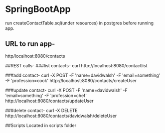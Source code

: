 # SpringBootApp
run createContactTable.sql(under resources) in postgres before running app. 

## URL to run app-
http/localhost:8080/contacts

##REST calls-
###list contacts-
curl http://localhost:8080/contactlist

###add contact-
 curl -X POST -F 'name=davidwalsh' -F 'email=something' -F 'profession=cook' http://localhost:8080/contacts/createUser
 
###update contact-
curl -X POST -F 'name=davidwalsh' -F 'email=something' -F 'profession=chef' http://localhost:8080/contacts/updateUser

###delete contact-
curl -X DELETE http://localhost:8080/contacts/davidwalsh/deleteUser

##Scripts
Located in scripts folder


